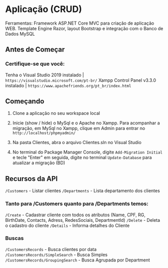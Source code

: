 # Aplicação (CRUD) 
Ferramentas: Framework ASP.NET Core MVC para criação de aplicação WEB. Template Engine Razor, layout Bootstrap e integração com o Banco de Dados MySQL

## Antes de Começar
### Certifique-se que você:
Tenha o Visual Studio 2019 instalado | `https://visualstudio.microsoft.com/pt-br/`
Xampp Control Panel v3.3.0 instalado | `https://www.apachefriends.org/pt_br/index.html`

## Começando
1. Clone a aplicação no seu workspace local
2. Inicie (show / hide) o MySql e o Apache no Xampp. 
	Para acompanhar a migração, em MySql no Xampp, clique em Admin para entrar no `http://localhost/phpmyadmin/`

3. Na pasta Clientes, abra o arquivo Clientes.sln no Visual Studio
4. No terminal do Package Manager Console, digite `Add-Migration Initial` e tecle "Enter"
	em seguida, digite no terminal `Update-Database` para atualizar a migração (BD)

## Recursos da API 
`/Customers` - Listar clientes
`/Departments` - Lista departamento dos clientes

### Tanto para /Customers quanto para /Departments temos:	
`/Create` - Cadastrar cliente com todos os atributos (Name, CPF, RG, BirthDate, Contacts, Adress, RedesSociais, DepartmentId)
`/Delete` - Deleta o cadastro do cliente
`/Details` - Informa detalhes do Cliente

### Buscas
`/CustomersRecords` - Busca clientes por data
`/CustomersRecords/SimpleSearch` - Busca Simples
`/CustomersRecords/GroupingSearch` - Busca Agrupada por Department
